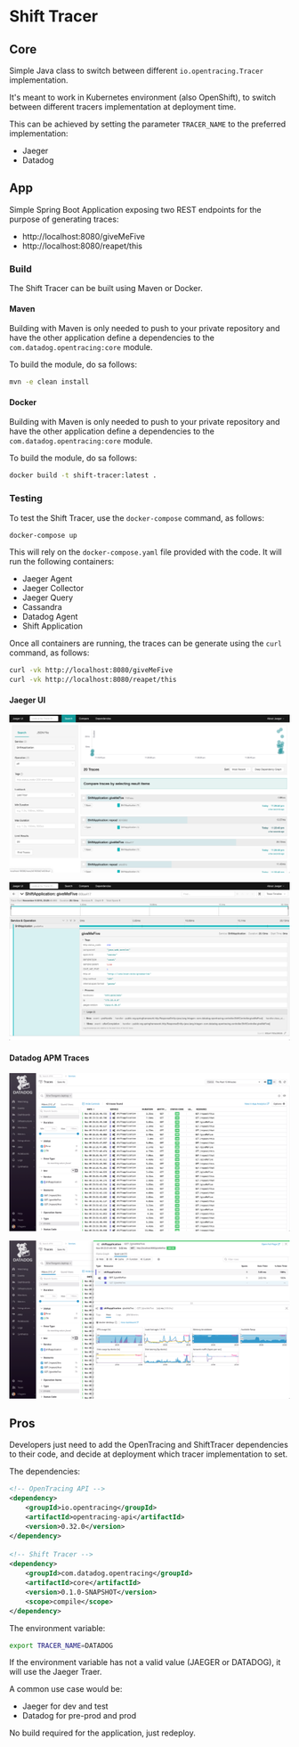 # Shift Tracer

## Core
Simple Java class to switch between different ```io.opentracing.Tracer``` implementation.

It's meant to work in Kubernetes environment (also OpenShift), to switch between different tracers implementation at deployment time.

This can be achieved by setting the parameter ```TRACER_NAME``` to the preferred implementation:
* Jaeger
* Datadog

## App
Simple Spring Boot Application exposing two REST endpoints for the purpose of generating traces:
* http://localhost:8080/giveMeFive
* http://localhost:8080/reapet/this

### Build
The Shift Tracer can be built using Maven or Docker. 

#### Maven
Building with Maven is only needed to push to your private repository and have the other application define a dependencies to the ```com.datadog.opentracing:core``` module.

To build the module, do sa follows:

```bash
mvn -e clean install
```

#### Docker
Building with Maven is only needed to push to your private repository and have the other application define a dependencies to the ```com.datadog.opentracing:core``` module.

To build the module, do sa follows:

```bash
docker build -t shift-tracer:latest .
```

### Testing
To test the Shift Tracer, use the ```docker-compose``` command, as follows:

```bash
docker-compose up
```

This will rely on the ```docker-compose.yaml``` file provided with the code.
It will run the following containers:
* Jaeger Agent
* Jaeger Collector
* Jaeger Query
* Cassandra
* Datadog Agent
* Shift Application
 
Once all containers are running, the traces can be generate using the ```curl``` command, as follows:
```bash
curl -vk http://localhost:8080/giveMeFive
curl -vk http://localhost:8080/reapet/this
```

#### Jaeger UI

![Jaeger UI](jaeger-ui-01.png)

![Jaeger UI](jaeger-ui-02.png)

#### Datadog APM Traces

![Datadog APM Traces](datadog-apm-traces-01.png)

![Datadog APM Traces](datadog-apm-traces-02.png)


## Pros
Developers just need to add the OpenTracing and ShiftTracer dependencies to their code, and decide at deployment which tracer implementation to set.

The dependencies:
```xml
<!-- OpenTracing API -->
<dependency>
    <groupId>io.opentracing</groupId>
    <artifactId>opentracing-api</artifactId>
    <version>0.32.0</version>
</dependency>

<!-- Shift Tracer -->
<dependency>
    <groupId>com.datadog.opentracing</groupId>
    <artifactId>core</artifactId>
    <version>0.1.0-SNAPSHOT</version>
    <scope>compile</scope>
</dependency>
```

The environment variable:
```bash
export TRACER_NAME=DATADOG
```

If the environment variable has not a valid value (JAEGER or DATADOG), it will use the Jaeger Traer.

A common use case would be:
* Jaeger for dev and test
* Datadog for pre-prod and prod

No build required for the application, just redeploy.
